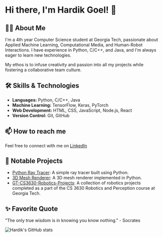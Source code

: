# Hi there, I'm Hardik Goel! 👋

## 👨‍💻 About Me

I'm a 4th year Computer Science student at Georgia Tech, passionate about Applied Machine Learning, Computational Media, and Human-Robot Interactions. I have experience in Python, C/C++, and Java, and I'm always eager to learn new technologies.

My ethos is to infuse creativity and passion into all my projects while fostering a collaborative team culture. 

## 🛠️ Skills & Technologies

- **Languages:** Python, C/C++, Java
- **Machine Learning:** TensorFlow, Keras, PyTorch
- **Web Development:** HTML, CSS, JavaScript, Node.js, React
- **Version Control:** Git, GitHub

## 📫 How to reach me

Feel free to connect with me on [LinkedIn](https://www.linkedin.com/in/hardikgo/)

## 🌟 Notable Projects

- [Python Ray Tracer](https://github.com/znatri/Python-Ray-Tracer): A simple ray tracer built using Python.
- [3D Mesh Renderer](https://github.com/znatri/3D-Mesh-Renderer): A 3D mesh renderer implemented in Python.
- [GT-CS3630-Robotics-Projects](https://github.com/znatri/GT-CS3630-Robotics-Projects): A collection of robotics projects completed as a part of the CS 3630 Robotics and Perception course at Georgia Tech.

## ✨ Favorite Quote

"The only true wisdom is in knowing you know nothing." - Socrates

![Hardik's GitHub stats](https://github-readme-stats.vercel.app/api?username=znatri&show_icons=true&theme=radical)
